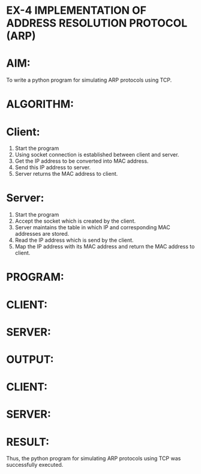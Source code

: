 # EX-4 IMPLEMENTATION OF ADDRESS RESOLUTION PROTOCOL (ARP)
# AIM:
To write a python program for simulating ARP protocols using TCP.
# ALGORITHM:
# Client:
1. Start the program
2. Using socket connection is established between client and server.
3. Get the IP address to be converted into MAC address.
4. Send this IP address to server.
5. Server returns the MAC address to client.
# Server:
1. Start the program
2. Accept the socket which is created by the client.
3. Server maintains the table in which IP and corresponding MAC addresses are
stored.
4. Read the IP address which is send by the client.
5. Map the IP address with its MAC address and return the MAC address to client.
# PROGRAM:
# CLIENT:

# SERVER:

# OUTPUT:
# CLIENT:

# SERVER:

# RESULT:
Thus, the python program for simulating ARP protocols using TCP was successfully 
executed.
